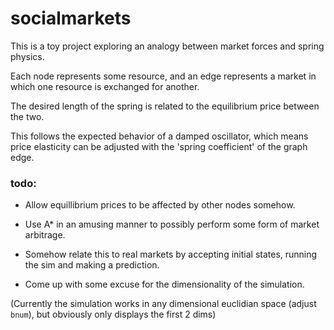 # socialmarkets

This is a toy project exploring an analogy between market forces and spring physics.

Each node represents some resource, and an edge represents a market in which one resource is exchanged for another.

The desired length of the spring is related to the equilibrium price between the two.

This follows the expected behavior of a damped oscillator, which means price elasticity can be adjusted with the 'spring coefficient' of the graph edge.

### todo:

- Allow equillibrium prices to be affected by other nodes somehow.

- Use A* in an amusing manner to possibly perform some form of market arbitrage.

- Somehow relate this to real markets by accepting initial states, running the sim and making a prediction.

- Come up with some excuse for the dimensionality of the simulation.

(Currently the simulation works in any dimensional euclidian space (adjust `bnum`), but obviously only displays the first 2 dims)


